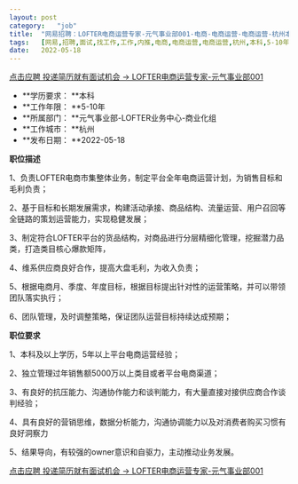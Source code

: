 ```yaml
---
layout:	post
category:	"job"
title:	"网易招聘：LOFTER电商运营专家-元气事业部001-电商-电商运营-电商运营-杭州本科5-10年"
tags:	[网易,招聘,面试,找工作,工作,内推,电商,电商运营,电商运营,杭州,本科,5-10年]
date:	2022-05-18
---
```


[点击应聘 投递简历就有面试机会 ->  LOFTER电商运营专家-元气事业部001](http://mobile.bole.netease.com/bole/boleDetail?id=40332&employeeId=346f03c3cda5f04c&key=all)



- **学历要求： **本科
- **工作年限： **5-10年
- **所属部门： **元气事业部-LOFTER业务中心-商业化组
- **工作城市： **杭州
- **发布日期： **2022-05-18



**职位描述**

1、负责LOFTER电商市集整体业务，制定平台全年电商运营计划，为销售目标和毛利负责；

2、基于目标和长期发展需求，构建活动承接、商品结构、流量运营、用户召回等全链路的策划运营能力，实现稳健发展；

3、制定符合LOFTER平台的货品结构，对商品进行分层精细化管理，挖掘潜力品类，打造类目核心爆款矩阵，

4、维系供应商良好合作，提高大盘毛利，为收入负责；

5、根据电商月、季度、年度目标，根据目标提出针对性的运营策略，并可以带领团队落实执行；

6、团队管理，及时调整策略，保证团队运营目标持续达成预期；





**职位要求**

1、本科及以上学历，5年以上平台电商运营经验；

2、独立管理过年销售额5000万以上类目或者平台电商渠道；

3、有良好的抗压能力、沟通协作能力和谈判能力，有大量直接对接供应商合作谈判经验； 

4、具有良好的营销思维，数据分析能力，沟通协调能力以及对消费者购买习惯有良好洞察力

5、结果导向，有较强的owner意识和自驱力，主动推动业务发展。



[点击应聘 投递简历就有面试机会 ->  LOFTER电商运营专家-元气事业部001](http://mobile.bole.netease.com/bole/boleDetail?id=40332&employeeId=346f03c3cda5f04c&key=all)